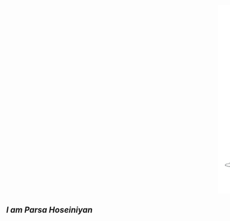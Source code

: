 <img src="coding-boy.gif" style="display:inline-block; margin-left: 700px;">
<strong><em><h2 align="center">I am Parsa Hoseiniyan</h2></em></strong>

